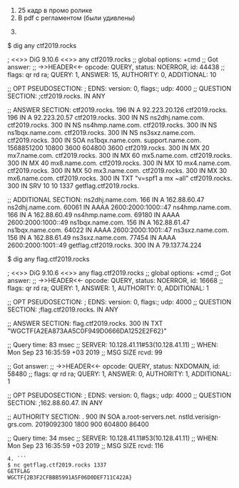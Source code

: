 1. 25 кадр в промо ролике
2. В pdf с регламентом (были удивлены)
3. ```bash
$ dig any ctf2019.rocks

; <<>> DiG 9.10.6 <<>> any ctf2019.rocks
;; global options: +cmd
;; Got answer:
;; ->>HEADER<<- opcode: QUERY, status: NOERROR, id: 44438
;; flags: qr rd ra; QUERY: 1, ANSWER: 15, AUTHORITY: 0, ADDITIONAL: 10

;; OPT PSEUDOSECTION:
; EDNS: version: 0, flags:; udp: 4000
;; QUESTION SECTION:
;ctf2019.rocks.			IN	ANY

;; ANSWER SECTION:
ctf2019.rocks.		196	IN	A	92.223.20.126
ctf2019.rocks.		196	IN	A	92.223.20.57
ctf2019.rocks.		300	IN	NS	ns2dhj.name.com.
ctf2019.rocks.		300	IN	NS	ns4hmp.name.com.
ctf2019.rocks.		300	IN	NS	ns1bqx.name.com.
ctf2019.rocks.		300	IN	NS	ns3sxz.name.com.
ctf2019.rocks.		300	IN	SOA	ns1bqx.name.com. support.name.com. 1568851200 10800 3600 604800 3600
ctf2019.rocks.		300	IN	MX	20 mx7.name.com.
ctf2019.rocks.		300	IN	MX	60 mx5.name.com.
ctf2019.rocks.		300	IN	MX	40 mx8.name.com.
ctf2019.rocks.		300	IN	MX	10 mx4.name.com.
ctf2019.rocks.		300	IN	MX	50 mx3.name.com.
ctf2019.rocks.		300	IN	MX	30 mx6.name.com.
ctf2019.rocks.		300	IN	TXT	"v=spf1 a mx ~all"
ctf2019.rocks.		300	IN	SRV	10 10 1337 getflag.ctf2019.rocks.

;; ADDITIONAL SECTION:
ns2dhj.name.com.	166	IN	A	162.88.60.47
ns2dhj.name.com.	60061	IN	AAAA	2600:2000:1000::47
ns4hmp.name.com.	166	IN	A	162.88.60.49
ns4hmp.name.com.	69180	IN	AAAA	2600:2000:1000::49
ns1bqx.name.com.	156	IN	A	162.88.61.47
ns1bqx.name.com.	64022	IN	AAAA	2600:2000:1001::47
ns3sxz.name.com.	156	IN	A	162.88.61.49
ns3sxz.name.com.	77454	IN	AAAA	2600:2000:1001::49
getflag.ctf2019.rocks.	300	IN	A	79.137.74.224

$ dig any flag.ctf2019.rocks 

; <<>> DiG 9.10.6 <<>> any flag.ctf2019.rocks 
;; global options: +cmd
;; Got answer:
;; ->>HEADER<<- opcode: QUERY, status: NOERROR, id: 16668
;; flags: qr rd ra; QUERY: 1, ANSWER: 1, AUTHORITY: 0, ADDITIONAL: 1

;; OPT PSEUDOSECTION:
; EDNS: version: 0, flags:; udp: 4000
;; QUESTION SECTION:
;flag.ctf2019.rocks.		IN	ANY

;; ANSWER SECTION:
flag.ctf2019.rocks.	300	IN	TXT	"WGCTF{A2EA873AA5C0F949D0666DA1252E2F62}"

;; Query time: 83 msec
;; SERVER: 10.128.41.11#53(10.128.41.11)
;; WHEN: Mon Sep 23 16:35:59 +03 2019
;; MSG SIZE  rcvd: 99

;; Got answer:
;; ->>HEADER<<- opcode: QUERY, status: NXDOMAIN, id: 58480
;; flags: qr rd ra; QUERY: 1, ANSWER: 0, AUTHORITY: 1, ADDITIONAL: 1

;; OPT PSEUDOSECTION:
; EDNS: version: 0, flags:; udp: 4000
;; QUESTION SECTION:
;162.88.60.47.			IN	ANY

;; AUTHORITY SECTION:
.			900	IN	SOA	a.root-servers.net. nstld.verisign-grs.com. 2019092300 1800 900 604800 86400

;; Query time: 34 msec
;; SERVER: 10.128.41.11#53(10.128.41.11)
;; WHEN: Mon Sep 23 16:35:59 +03 2019
;; MSG SIZE  rcvd: 116
```
4. ```
$ nc getflag.ctf2019.rocks 1337
GETFLAG
WGCTF{2B3F2CFBBB5991A5F06D0DEF711C422A}
```
